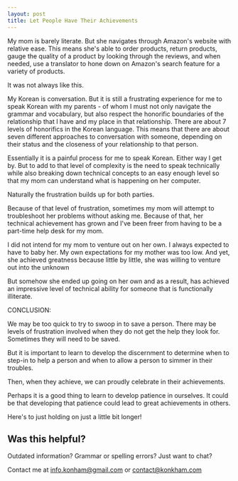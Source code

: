 ```yaml
---
layout: post
title: Let People Have Their Achievements
---
```


My mom is barely literate. But she navigates through Amazon's website with relative ease. This means she's able to order products, return products, gauge the quality of a product by looking through the reviews, and when needed, use a translator to hone down on Amazon's search feature for a variety of products.

It was not always like this. 

My Korean is conversation. But it is still a frustrating experience for me to speak Korean with my parents - of whom I must not only navigate the grammar and vocabulary, but also respect the honorific boundaries of the relationship that I have and my place in that relationship. There are about 7 levels of honorifics in the Korean language. This means that there are about seven different approaches to conversation with someone, depending on their status and the closeness of your relationship to that person.

Essentially it is a painful process for me to speak Korean. Either way I get by. But to add to that level of complexity is the need to speak technically while also breaking down technical concepts to an easy enough level so that my mom can understand what is happening on her computer.

Naturally the frustration builds up for both parties. 

Because of that level of frustration, sometimes my mom will attempt to troubleshoot her problems without asking me. Because of that, her technical achievement has grown and I've been freer from having to be a part-time help desk for my mom.

I did not intend for my mom to venture out on her own. I always expected to have to baby her. My own expectations for my mother was too low. And yet, she achieved greatness because little by little, she was willing to venture out into the unknown

But somehow she ended up going on her own and as a result, has achieved an impressive level of technical ability for someone that is functionally illiterate. 

CONCLUSION:

We may be too quick to try to swoop in to save a person. There may be levels of frustration involved when they do not get the help they look for. Sometimes they will need to be saved.

But it is important to learn to develop the discernment to determine when to step-in to help a person and when to allow a person to simmer in their troubles.

Then, when they achieve, we can proudly celebrate in their achievements. 

Perhaps it is a good thing to learn to develop patience in ourselves. It could be that developing that patience could lead to great achievements in others.

Here's to just holding on just a little bit longer!

## Was this helpful?

Outdated information? Grammar or spelling errors? Just want to chat?

Contact me at [info.konham@gmail.com](mailto:info.konham@gmail.com) or [contact@konkham.com](mailto:contact@konkham.com)